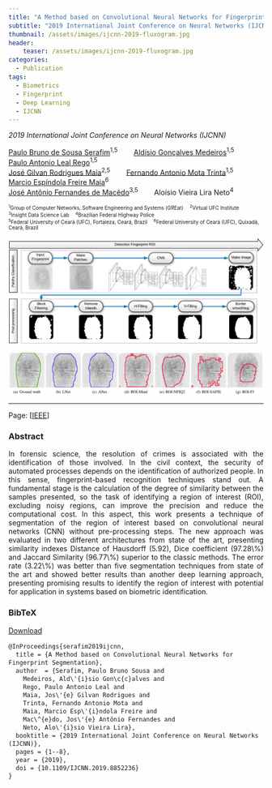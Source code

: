```yaml
---
title: "A Method based on Convolutional Neural Networks for Fingerprint Segmentation"
subtitle: "2019 International Joint Conference on Neural Networks (IJCNN)"
thumbnail: /assets/images/ijcnn-2019-fluxogram.jpg
header:
    teaser: /assets/images/ijcnn-2019-fluxogram.jpg
categories:
  - Publication
tags:
  - Biometrics
  - Fingerprint
  - Deep Learning
  - IJCNN
---
```


*2019 International Joint Conference on Neural Networks (IJCNN)*  

[Paulo Bruno de Sousa Serafim](https://paulobruno.github.io)<sup>1,5</sup>
  [Aldísio Gonçalves Medeiros](https://lapisco.ifce.edu.br/scriptlattes01/membro-8841156817863019.html)<sup>1,5</sup>
  [Paulo Antonio Leal Rego](https://cc.ufc.br/curso/corpo-docente/pauloalr/)<sup>1,5</sup>  
[José Gilvan Rodrigues Maia](https://scholar.google.com.br/citations?user=gnTTsAYAAAAJ&hl=en)<sup>2,5</sup>
  [Fernando Antonio Mota Trinta](https://cc.ufc.br/curso/corpo-docente/fernando-trinta)<sup>1,5</sup>
  [Marcio Espíndola Freire Maia](https://www.quixada.ufc.br/docente/marcio-espindola-freire-maia/)<sup>6</sup>  
[José Antônio Fernandes de Macêdo](https://cc.ufc.br/curso/corpo-docente/jose-macedo)<sup>3,5</sup>
  Aloísio Vieira Lira Neto<sup>4</sup>

<p style="font-size:0.7em">
  <sup>1</sup>Group of Computer Networks, Software Engineering and Systems (GREat)
   <sup>2</sup>Virtual UFC Institute<br>
  <sup>3</sup>Insight Data Science Lab
   <sup>4</sup>Brazilian Federal Highway Police<br>
  <sup>5</sup>Federal University of Ceará (UFC), Fortaleza, Ceará, Brazil
   <sup>6</sup>Federal University of Ceará (UFC), Quixadá, Ceará, Brazil
</p>

![General procedure](/assets/images/ijcnn-2019-fluxogram.jpg)

![ROI results comparison](/assets/images/ijcnn-2019-roi_comparison.jpg)

---

Page: [[IEEE](https://ieeexplore.ieee.org/document/8852236)]


### Abstract

<p style="text-align:justify;">
In forensic science, the resolution of crimes is associated with the identification of those involved. In the civil context, the security of automated processes depends on the identification of authorized people. In this sense, fingerprint-based recognition techniques stand out. A fundamental stage is the calculation of the degree of similarity between the samples presented, so the task of identifying a region of interest (ROI), excluding noisy regions, can improve the precision and reduce the computational cost. In this aspect, this work presents a technique of segmentation of the region of interest based on convolutional neural networks (CNN) without pre-processing steps. The new approach was evaluated in two different architectures from state of the art, presenting similarity indexes Distance of Hausdorff (5.92), Dice coefficient (97.28\%) and Jaccard Similarity (96.77\%) superior to the classic methods. The error rate (3.22\%) was better than five segmentation techniques from state of the art and showed better results than another deep learning approach,  presenting promising results to identify the region of interest with potential for application in systems based on biometric identification.
</p>


### BibTeX

<p style="text-align:left">
  <a  href="/assets/citations/serafim2019ijcnn.bib">Download</a>
</p>

```
@InProceedings{serafim2019ijcnn,
  title = {A Method based on Convolutional Neural Networks for Fingerprint Segmentation},
  author  = {Serafim, Paulo Bruno Sousa and
    Medeiros, Ald\'{i}sio Gon\c{c}alves and
    Rego, Paulo Antonio Leal and
    Maia, Jos\'{e} Gilvan Rodrigues and
    Trinta, Fernando Antonio Mota and
    Maia, Marcio Esp\'{i}ndola Freire and
    Mac\^{e}do, Jos\'{e} Antônio Fernandes and
    Neto, Alo\'{i}sio Vieira Lira},
  booktitle = {2019 International Joint Conference on Neural Networks (IJCNN)},
  pages = {1--8},
  year = {2019},
  doi = {10.1109/IJCNN.2019.8852236}
}
```
